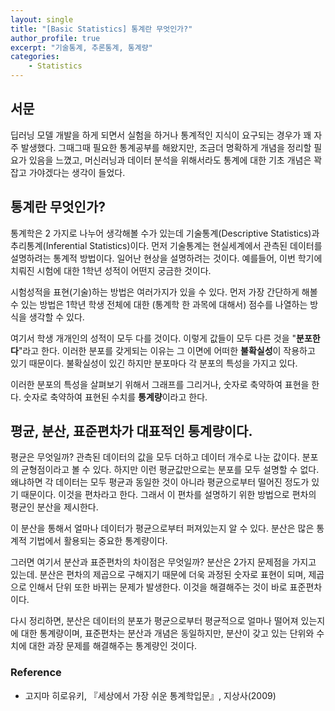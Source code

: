 ```yaml
---
layout: single
title: "[Basic Statistics] 통계란 무엇인가?"
author_profile: true
excerpt: "기술통계, 추론통계, 통계량"
categories:
    - Statistics
---
```



## 서문

딥러닝 모델 개발을 하게 되면서 실험을 하거나 통계적인 지식이 요구되는 경우가 꽤 자주 발생했다. 그때그때 필요한 통계공부를 해왔지만, 조금더 명확하게 개념을 정리할 필요가 있음을 느꼈고, 머신러닝과 데이터 분석을 위해서라도 통계에 대한 기초 개념은 꽉 잡고 가야겠다는 생각이 들었다.


## 통계란 무엇인가?

통계학은 2 가지로 나누어 생각해볼 수가 있는데 기술통계(Descriptive Statistics)과 추리통계(Inferential Statistics)이다. 먼저 기술통계는 현실세계에서 관측된 데이터를 설명하려는 통계적 방법이다. 일어난 현상을 설명하려는 것이다. 예를들어, 이번 학기에 치뤄진 시험에 대한 1학년 성적이 어떤지 궁금한 것이다. 

시험성적을 표현(기술)하는 방법은 여러가지가 있을 수 있다. 먼저 가장 간단하게 해볼 수 있는 방법은 1학년 학생 전체에 대한 (통계학 한 과목에 대해서) 점수를 나열하는 방식을 생각할 수 있다.

여기서 학생 개개인의 성적이 모두 다를 것이다. 이렇게 값들이 모두 다른 것을 "**분포한다**"라고 한다. 이러한 분포를 갖게되는 이유는 그 이면에 어떠한 **불확실성**이 작용하고 있기 때문이다. 불확실성이 있긴 하지만 분포마다 각 분포의 특성을 가지고 있다. 

이러한 분포의 특성을 살펴보기 위해서 그래프를 그리거나, 숫자로 축약하여 표현을 한다. 숫자로 축약하여 표현된 수치를 **통계량**이라고 한다.


## 평균, 분산, 표준편차가 대표적인 통계량이다.

평균은 무엇일까? 관측된 데이터의 값을 모두 더하고 데이터 개수로 나눈 값이다. 분포의 균형점이라고 볼 수 있다. 하지만 이런 평균값만으로는 분포를 모두 설명할 수 없다. 왜냐하면 각 데이터는 모두 평균과 동일한 것이 아니라 평균으로부터 떨어진 정도가 있기 때문이다. 이것을 편차라고 한다. 그래서 이 편차를 설명하기 위한 방법으로 편차의 평균인 분산을 제시한다.

이 분산을 통해서 얼마나 데이터가 평균으로부터 퍼져있는지 알 수 있다. 분산은 많은 통계적 기법에서 활용되는 중요한 통계량이다.

그러면 여기서 분산과 표준편차의 차이점은 무엇일까? 분산은 2가지 문제점을 가지고 있는데. 분산은 편차의 제곱으로 구해지기 때문에 더욱 과정된 숫자로 표현이 되며, 제곱으로 인해서 단위 또한 바뀌는 문제가 발생한다. 이것을 해결해주는 것이 바로 표준편차이다.

다시 정리하면, 분산은 데이터의 분포가 평균으로부터 평균적으로 얼마나 떨어져 있는지에 대한 통계량이며, 표준편차는 분산과 개념은 동일하지만, 분산이 갖고 있는 단위와 수치에 대한 과장 문제를 해결해주는 통계량인 것이다.


### Reference
- 고지마 히로유키, 『세상에서 가장 쉬운 통계학입문』, 지상사(2009)
